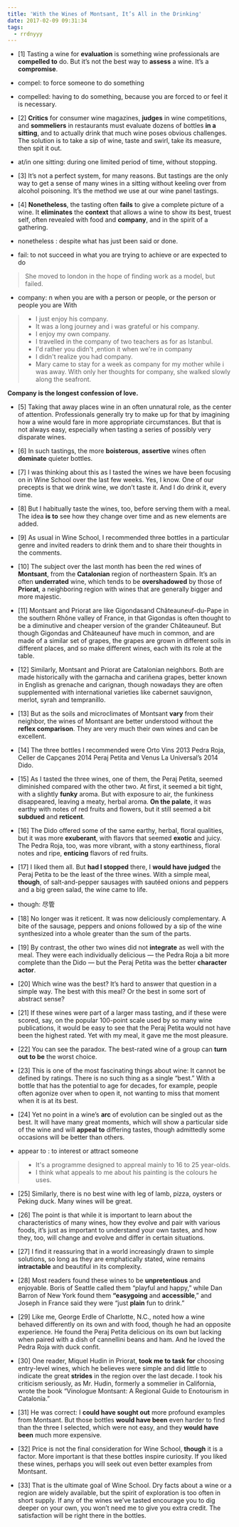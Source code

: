 ```yaml
---
title: 'With the Wines of Montsant, It’s All in the Drinking'
date: 2017-02-09 09:31:34
tags:
  - rrdnyyy
---
```

- [1] Tasting a wine for **evaluation** is something wine professionals are **compelled to** do. But it’s not the best way to **assess** a wine. It’s a **compromise**.

<!-- more -->
- compel: to force someone to do something
- compelled: having to do something, because you are forced to or feel it is necessary.


- [2] **Critics** for consumer wine magazines, **judges** in wine competitions, and **sommeliers** in restaurants must evaluate dozens of bottles **in a sitting**, and to actually drink that much wine poses obvious challenges. The solution is to take a sip of wine, taste and swirl, take its measure, then spit it out.

- at/in one sitting: during one limited period of time, without stopping.


- [3] It’s not a perfect system, for many reasons. But tastings are the only way to get a sense of many wines in a sitting without keeling over from alcohol poisoning. It’s the method we use at our wine panel tastings.

- [4] **Nonetheless**, the tasting often **fails** to give a complete picture of a wine. It **eliminates** the **context** that allows a wine to show its best, truest self, often revealed with food and **company**, and in the spirit of a gathering.

- nonetheless : despite what has just been said or done.
- fail: to not succeed in what you are trying to achieve or are expected to do

> She moved to london in the hope of finding work as a model, but failed.


- company: n when  you are with a person or people, or the person or people you are With

> - I just enjoy his company.
> - It was a long journey and i was grateful or his company.
> - I enjoy my own company.
> - I travelled in the company of two teachers as for as Istanbul.
> - I'd rather you didn't ,ention it when we're in company
> - I didn't realize you had company.
> - Mary came to stay for a week as company for my mother while i was away.
> With only her thoughts for company, she walked slowly along the seafront.

**Company is the longest confession of love.**


- [5] Taking that away places wine in an often unnatural role, as the center of attention. Professionals generally try to make up for that by imagining how a wine would fare in more appropriate circumstances. But that is not always easy, especially when tasting a series of possibly very disparate wines.

- [6] In such tastings, the more **boisterous**, **assertive** wines often **dominate** quieter bottles.

- [7] I was thinking about this as I tasted the wines we have been focusing on in Wine School over the last few weeks. Yes, I know. One of our precepts is that we drink wine, we don’t taste it. And I do drink it, every time.

- [8] But I habitually taste the wines, too, before serving them with a meal. The idea **is to** see how they change over time and as new elements are added.

- [9] As usual in Wine School, I recommended three bottles in a particular genre and invited readers to drink them and to share their thoughts in the comments.

- [10] The subject over the last month has been the red wines of **Montsant**, from the **Catalonian** region of northeastern Spain. It’s an often **underrated** wine, which tends to be **overshadowed** by those of **Priorat**, a neighboring region with wines that are generally bigger and more majestic.

- [11] Montsant and Priorat are like Gigondasand Châteauneuf-du-Pape in the southern Rhône valley of France, in that Gigondas is often thought to be a diminutive and cheaper version of the grander Châteauneuf. But though Gigondas and Châteauneuf have much in common, and are made of a similar set of grapes, the grapes are grown in different soils in different places, and so make different wines, each with its role at the table.

- [12] Similarly, Montsant and Priorat are Catalonian neighbors. Both are made historically with the garnacha and cariñena grapes, better known in English as grenache and carignan, though nowadays they are often supplemented with international varieties like cabernet sauvignon, merlot, syrah and tempranillo.

- [13] But as the soils and microclimates of Montsant **vary** from their neighbor, the wines of Montsant are better understood without the **reflex comparison**. They are very much their own wines and can be excellent.

- [14] The three bottles I recommended were Orto Vins 2013 Pedra Roja, Celler de Capçanes 2014 Peraj Petita and Venus La Universal’s 2014 Dido.

- [15] As I tasted the three wines, one of them, the Peraj Petita, seemed diminished compared with the other two. At first, it seemed a bit tight, with a slightly **funky** aroma. But with exposure to air, the funkiness disappeared, leaving a meaty, herbal aroma. **On the palate**, it was earthy with notes of red fruits and flowers, but it still seemed a bit **subdued** and **reticent**.

- [16] The Dido offered some of the same earthy, herbal, floral qualities, but it was more **exuberant**, with flavors that seemed **exotic** and juicy. The Pedra Roja, too, was more vibrant, with a stony earthiness, floral notes and ripe, **enticing** flavors of red fruits.

- [17] I liked them all. But **had I stopped** there, I **would have judged** the Peraj Petita to be the least of the three wines. With a simple meal, **though**, of salt-and-pepper sausages with sautéed onions and peppers and a big green salad, the wine came to life.

- though: 尽管


- [18] No longer was it reticent. It was now deliciously complementary. A bite of the sausage, peppers and onions followed by a sip of the wine synthesized into a whole greater than the sum of the parts.

- [19] By contrast, the other two wines did not **integrate** as well with the meal. They were each individually delicious — the Pedra Roja a bit more complete than the Dido — but the Peraj Petita was the better **character actor**.

- [20] Which wine was the best? It’s hard to answer that question in a simple way. The best with this meal? Or the best in some sort of abstract sense?

- [21] If these wines were part of a larger mass tasting, and if these were scored, say, on the popular 100-point scale used by so many wine publications, it would be easy to see that the Peraj Petita would not have been the highest rated. Yet with my meal, it gave me the most pleasure.

- [22] You can see the paradox. The best-rated wine of a group can **turn out to be** the worst choice.

- [23] This is one of the most fascinating things about wine: It cannot be defined by ratings. There is no such thing as a single “best.” With a bottle that has the potential to age for decades, for example, people often agonize over when to open it, not wanting to miss that moment when it is at its best.

- [24] Yet no point in a wine’s **arc** of evolution can be singled out as the best. It will have many great moments, which will show a particular side of the wine and will **appeal to** differing tastes, though admittedly some occasions will be better than others.

- appear to : to interest or attract someone

> - It's a programme designed to appreal mainly to 16 to 25 year-olds.
> - I think what appeals to me about his painting is the colours he uses.


- [25] Similarly, there is no best wine with leg of lamb, pizza, oysters or Peking duck. Many wines will be great.

- [26] The point is that while it is important to learn about the characteristics of many wines, how they evolve and pair with various foods, it’s just as important to understand your own tastes, and how they, too, will change and evolve and differ in certain situations.

- [27] I find it reassuring that in a world increasingly drawn to simple solutions, so long as they are emphatically stated, wine remains **intractable** and beautiful in its complexity.

- [28] Most readers found these wines to be **unpretentious** and enjoyable. Boris of Seattle called them “playful and happy,” while Dan Barron of New York found them **“easygoing** and **accessible**,” and Joseph in France said they were “just **plain** fun to drink.”

- [29] Like me, George Erdle of Charlotte, N.C., noted how a wine behaved differently on its own and with food, though he had an opposite experience. He found the Peraj Petita delicious on its own but lacking when paired with a dish of cannellini beans and ham. And he loved the Pedra Roja with duck confit.

- [30] One reader, Miquel Hudin in Priorat, **took me to task for** choosing entry-level wines, which he believes were simple and did little to indicate the great **strides** in the region over the last decade. I took his criticism seriously, as Mr. Hudin, formerly a sommelier in California, wrote the book “Vinologue Montsant: A Regional Guide to Enotourism in Catalonia.”

- [31] He was correct: I **could have sought out** more profound examples from Montsant. But those bottles **would have been** even harder to find than the three I selected, which were not easy, and they **would have been** much more expensive.

- [32] Price is not the final consideration for Wine School, **though** it is a factor. More important is that these bottles inspire curiosity. If you liked these wines, perhaps you will seek out even better examples from Montsant.

- [33] That is the ultimate goal of Wine School. Dry facts about a wine or a region are widely available, but the spirit of exploration is too often in short supply. If any of the wines we’ve tasted encourage you to dig deeper on your own, you won’t need me to give you extra credit. The satisfaction will be right there in the bottles.
